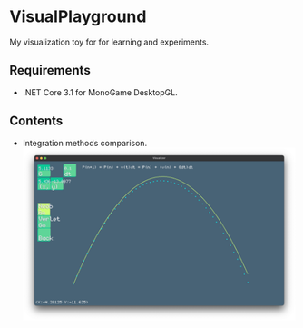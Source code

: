 # VisualPlayground

My visualization toy for for learning and experiments.

## Requirements
- .NET Core 3.1 for MonoGame DesktopGL.
## Contents
- Integration methods comparison.  
![integration](./Assets/integration.png)
